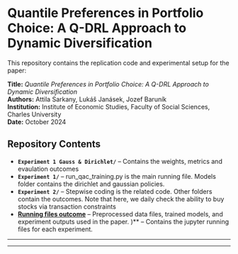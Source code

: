 # Quantile Preferences in Portfolio Choice: A Q-DRL Approach to Dynamic Diversification

This repository contains the replication code and experimental setup for the paper:

**Title:** *Quantile Preferences in Portfolio Choice: A Q-DRL Approach to Dynamic Diversification*  
**Authors:** Attila Sarkany, Lukáš Janásek, Jozef Baruník  
**Institution:** Institute of Economic Studies, Faculty of Social Sciences, Charles University  
**Date:** October 2024

## Repository Contents
- **`Experiment 1 Gauss & Dirichlet/`** – Contains the weights, metrics and evaulation outcomes
- **`Experiment 1/`** – run_qac_training.py is the main running file. Models folder contains the dirichlet and gaussian policies.
- **`Experiment 2/`** – Stepwise coding is the related code. Other folders contain the outcomes. Note that here, we daily check the ability to buy stocks via transaction constraints
- **[Running files outcome](https://drive.google.com/drive/u/1/folders/1znR551bYi_60AN0abA1IcRNaiOA4vFi5)** – Preprocessed data files, trained models, and experiment outputs used in the paper.
)** – Contains the jupyter running files for each experiment.
 

---

---


